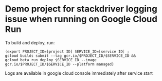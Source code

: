 # Demo project for stackdriver logging issue when running on Google Cloud Run

To build and deploy, run:
```
(export PROJECT_ID=[project ID] SERVICE_ID=[service ID] ;
gcloud builds submit --tag gcr.io/$PROJECT_ID/$SERVICE_ID &&
gcloud beta run deploy $SERVICE_ID --image gcr.io/$PROJECT_ID/$SERVICE_ID --platform managed)
```
Logs are available in google cloud console immediately after service start
